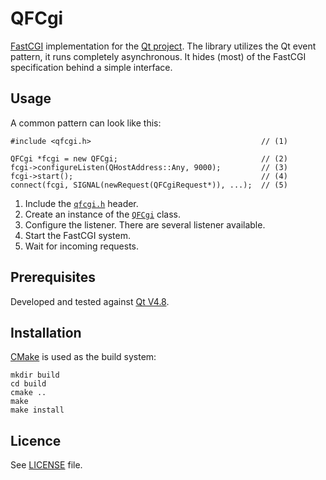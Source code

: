 QFCgi
=====

[FastCGI][1] implementation for the [Qt project][2]. The library utilizes the
Qt event pattern, it runs completely asynchronous. It hides (most) of the
FastCGI specification behind a simple interface.

Usage
-----

A common pattern can look like this:

    #include <qfcgi.h>                                      // (1)

    QFCgi *fcgi = new QFCgi;                                // (2)
    fcgi->configureListen(QHostAddress::Any, 9000);         // (3)
    fcgi->start();                                          // (4)
    connect(fcgi, SIGNAL(newRequest(QFCgiRequest*)), ...);  // (5)

1. Include the [`qfcgi.h`](src/qfcgi.h) header.
2. Create an instance of the [`QFCgi`](src/fcgi.h) class.
3. Configure the listener. There are several listener available.
4. Start the FastCGI system.
5. Wait for incoming requests.

Prerequisites
-------------

Developed and tested against [Qt V4.8](http://qt-project.org/doc/qt-4.8/).

Installation
------------

[CMake][3] is used as the build system:

    mkdir build
    cd build
    cmake ..
    make
    make install

Licence
-------

See [LICENSE](LICENSE) file.

[1]: http://www.fastcgi.com "FastCGI"
[2]: http://www.qt-project.org "Qt Project"
[3]: http://www.cmake.org "CMake"
